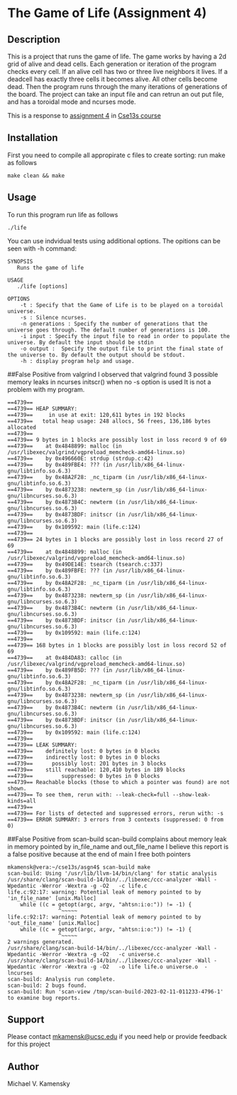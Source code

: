 # The Game of Life (Assignment 4)

## Description
This is a project that runs the game of life. The game works by having a 2d grid of alive and dead cells. Each generation or iteration of the program checks every cell. If an alive cell has two or three live neighbors it lives. If a deadcell has exactly three cells it becomes alive. All other cells become dead. Then the program runs through the many iterations of generations of the board. The project can take an input file and can retrun an out put file, and has a toroidal mode and ncurses mode.

This is a response to [assignment 4](https://git.ucsc.edu/cse13s/winter2023-section01/resources/-/blob/main/asgn4/asgn4.pdf) in [Cse13s course](https://git.ucsc.edu/cse13s/winter2023-section01/resources)

## Installation
First you need to compile all appropirate c files to create sorting: run make as follows
```
make clean && make
```

## Usage
To run this program run life as follows
```
./life                                           
```
You can use indvidual tests using additional options.
The opitions can be seen with -h command:
```
SYNOPSIS
   Runs the game of life

USAGE
   ./life [options]

OPTIONS
    -t : Specify that the Game of Life is to be played on a toroidal universe.
    -s : Silence ncurses.
    -n generations : Specify the number of generations that the universe goes through. The default number of generations is 100.
    -i input : Specify the input file to read in order to populate the universe. By default the input should be stdin
    -o output :  Specify the output file to print the final state of the universe to. By default the output should be stdout.
    -h : display program help and usage.
```

##False Positive from valgrind
I observed that valgrind found 3 possible memory leaks in ncurses initscr() when no -s option is used
It is not a problem with my program.
```
==4739==
==4739== HEAP SUMMARY:
==4739==     in use at exit: 120,611 bytes in 192 blocks
==4739==   total heap usage: 248 allocs, 56 frees, 136,186 bytes allocated
==4739==
==4739== 9 bytes in 1 blocks are possibly lost in loss record 9 of 69
==4739==    at 0x4848899: malloc (in /usr/libexec/valgrind/vgpreload_memcheck-amd64-linux.so)
==4739==    by 0x496660E: strdup (strdup.c:42)
==4739==    by 0x489FBE4: ??? (in /usr/lib/x86_64-linux-gnu/libtinfo.so.6.3)
==4739==    by 0x48A2F28: _nc_tiparm (in /usr/lib/x86_64-linux-gnu/libtinfo.so.6.3)
==4739==    by 0x4873238: newterm_sp (in /usr/lib/x86_64-linux-gnu/libncurses.so.6.3)
==4739==    by 0x4873B4C: newterm (in /usr/lib/x86_64-linux-gnu/libncurses.so.6.3)
==4739==    by 0x4873BDF: initscr (in /usr/lib/x86_64-linux-gnu/libncurses.so.6.3)
==4739==    by 0x109592: main (life.c:124)
==4739==
==4739== 24 bytes in 1 blocks are possibly lost in loss record 27 of 69
==4739==    at 0x4848899: malloc (in /usr/libexec/valgrind/vgpreload_memcheck-amd64-linux.so)
==4739==    by 0x49DE14E: tsearch (tsearch.c:337)
==4739==    by 0x489FBFE: ??? (in /usr/lib/x86_64-linux-gnu/libtinfo.so.6.3)
==4739==    by 0x48A2F28: _nc_tiparm (in /usr/lib/x86_64-linux-gnu/libtinfo.so.6.3)
==4739==    by 0x4873238: newterm_sp (in /usr/lib/x86_64-linux-gnu/libncurses.so.6.3)
==4739==    by 0x4873B4C: newterm (in /usr/lib/x86_64-linux-gnu/libncurses.so.6.3)
==4739==    by 0x4873BDF: initscr (in /usr/lib/x86_64-linux-gnu/libncurses.so.6.3)
==4739==    by 0x109592: main (life.c:124)
==4739==
==4739== 168 bytes in 1 blocks are possibly lost in loss record 52 of 69
==4739==    at 0x484DA83: calloc (in /usr/libexec/valgrind/vgpreload_memcheck-amd64-linux.so)
==4739==    by 0x489FB5D: ??? (in /usr/lib/x86_64-linux-gnu/libtinfo.so.6.3)
==4739==    by 0x48A2F28: _nc_tiparm (in /usr/lib/x86_64-linux-gnu/libtinfo.so.6.3)
==4739==    by 0x4873238: newterm_sp (in /usr/lib/x86_64-linux-gnu/libncurses.so.6.3)
==4739==    by 0x4873B4C: newterm (in /usr/lib/x86_64-linux-gnu/libncurses.so.6.3)
==4739==    by 0x4873BDF: initscr (in /usr/lib/x86_64-linux-gnu/libncurses.so.6.3)
==4739==    by 0x109592: main (life.c:124)
==4739==
==4739== LEAK SUMMARY:
==4739==    definitely lost: 0 bytes in 0 blocks
==4739==    indirectly lost: 0 bytes in 0 blocks
==4739==      possibly lost: 201 bytes in 3 blocks
==4739==    still reachable: 120,410 bytes in 189 blocks
==4739==         suppressed: 0 bytes in 0 blocks
==4739== Reachable blocks (those to which a pointer was found) are not shown.
==4739== To see them, rerun with: --leak-check=full --show-leak-kinds=all
==4739==
==4739== For lists of detected and suppressed errors, rerun with: -s
==4739== ERROR SUMMARY: 3 errors from 3 contexts (suppressed: 0 from 0)

```

##False Positive from scan-build
scan-build complains about memory leak in memory pointed by in\_file\_name and out\_file\_name
I believe this report is a false positive because at the end of main I free both pointers
```
mkamensk@vera:~/cse13s/asgn4$ scan-build make
scan-build: Using '/usr/lib/llvm-14/bin/clang' for static analysis
/usr/share/clang/scan-build-14/bin/../libexec/ccc-analyzer -Wall -Wpedantic -Werror -Wextra -g -O2   -c life.c
life.c:92:17: warning: Potential leak of memory pointed to by 'in_file_name' [unix.Malloc]
    while ((c = getopt(argc, argv, "ahtsn:i:o:")) != -1) {
                ^~~~~~
life.c:92:17: warning: Potential leak of memory pointed to by 'out_file_name' [unix.Malloc]
    while ((c = getopt(argc, argv, "ahtsn:i:o:")) != -1) {
                ^~~~~~
2 warnings generated.
/usr/share/clang/scan-build-14/bin/../libexec/ccc-analyzer -Wall -Wpedantic -Werror -Wextra -g -O2   -c universe.c
/usr/share/clang/scan-build-14/bin/../libexec/ccc-analyzer -Wall -Wpedantic -Werror -Wextra -g -O2   -o life life.o universe.o  -lncurses
scan-build: Analysis run complete.
scan-build: 2 bugs found.
scan-build: Run 'scan-view /tmp/scan-build-2023-02-11-011233-4796-1' to examine bug reports.

```

## Support
Please contact mkamensk@ucsc.edu if you need help or provide feedback for this project

## Author
Michael V. Kamensky

